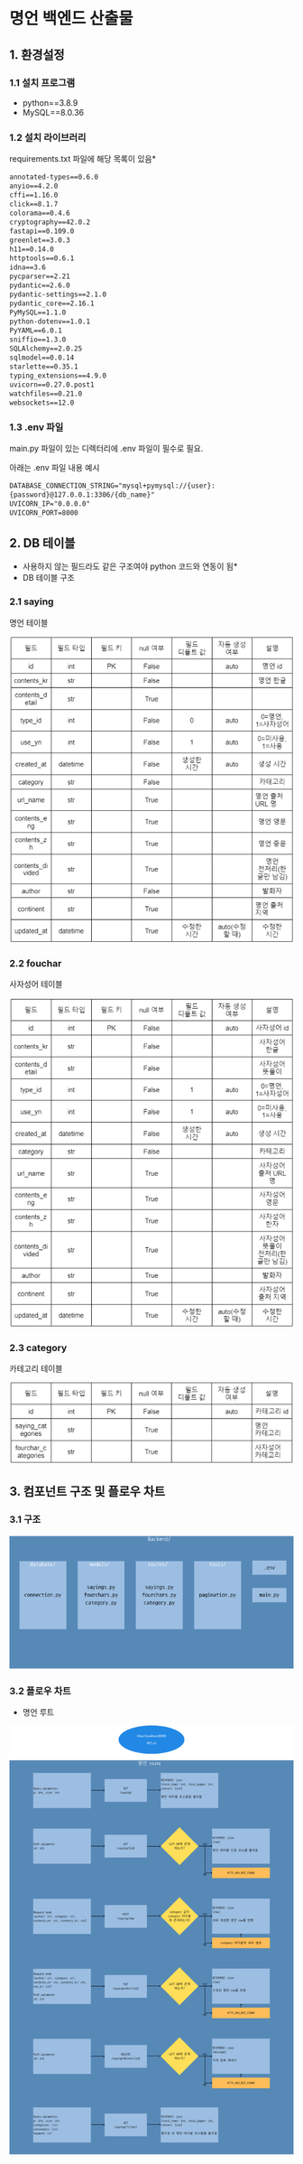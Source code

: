 # 명언 백엔드 산출물


## 1. 환경설정

### 1.1 설치 프로그램
- python==3.8.9
- MySQL==8.0.36

### 1.2 설치 라이브러리
requirements.txt 파일에 해당 목록이 있음*
```
annotated-types==0.6.0
anyio==4.2.0
cffi==1.16.0
click==8.1.7
colorama==0.4.6
cryptography==42.0.2
fastapi==0.109.0
greenlet==3.0.3
h11==0.14.0
httptools==0.6.1
idna==3.6
pycparser==2.21
pydantic==2.6.0
pydantic-settings==2.1.0
pydantic_core==2.16.1
PyMySQL==1.1.0
python-dotenv==1.0.1
PyYAML==6.0.1
sniffio==1.3.0
SQLAlchemy==2.0.25
sqlmodel==0.0.14
starlette==0.35.1
typing_extensions==4.9.0
uvicorn==0.27.0.post1
watchfiles==0.21.0
websockets==12.0
```

### 1.3 .env 파일
main.py 파일이 있는 디렉터리에 .env 파일이 필수로 필요.

아래는 .env 파일 내용 예시
```
DATABASE_CONNECTION_STRING="mysql+pymysql://{user}:{password}@127.0.0.1:3306/{db_name}"
UVICORN_IP="0.0.0.0"
UVICORN_PORT=8000
```

## 2. DB 테이블
- 사용하지 않는 필드라도 같은 구조여야 python 코드와 연동이 됨*
- DB 테이블 구조

### 2.1 saying
명언 테이블

![alt text](saying_table.png)

### 2.2 fouchar
사자성어 테이블

![alt text](fourchar_table.png)

### 2.3 category
카테고리 테이블

![alt text](category_table.png)

## 3. 컴포넌트 구조 및 플로우 차트

### 3.1 구조

![alt text](Backend.png)

### 3.2 플로우 차트

- 명언 루트

![alt text](Saying_route.png)